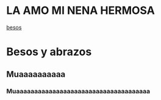 # LA AMO MI NENA HERMOSA 

[besos](http://123emoji.com/wp-content/uploads/2016/08/2037499671100115393.png)

# Besos y abrazos
## Muaaaaaaaaaa 
### Muaaaaaaaaaaaaaaaaaaaaaaaaaaaaaaaaaaaaa


